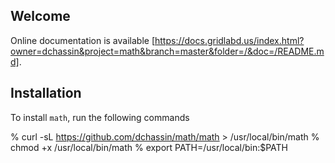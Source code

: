 ## Welcome

Online documentation is available [https://docs.gridlabd.us/index.html?owner=dchassin&project=math&branch=master&folder=/&doc=/README.md].

## Installation

To install `math`, run the following commands

% curl -sL https://github.com/dchassin/math/math > /usr/local/bin/math
% chmod +x /usr/local/bin/math
% export PATH=/usr/local/bin:$PATH
